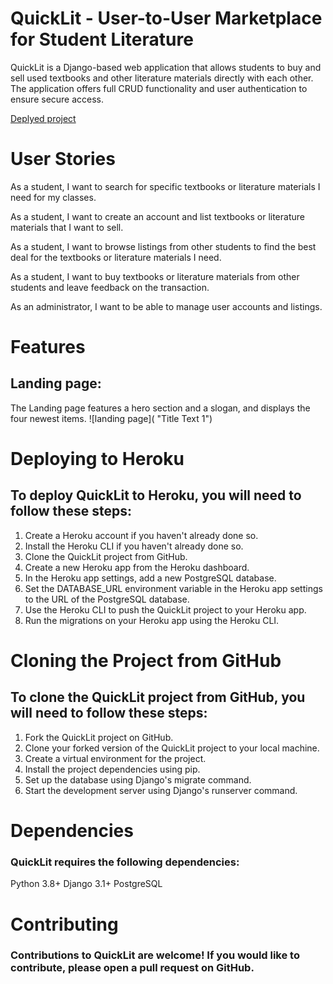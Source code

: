 # QuickLit - User-to-User Marketplace for Student Literature
QuickLit is a Django-based web application that allows students to buy and sell used textbooks and other literature materials directly with each other. The application offers full CRUD functionality and user authentication to ensure secure access.

[Deplyed project](https://quicklit-pp4.herokuapp.com/)

# User Stories
As a student, I want to search for specific textbooks or literature materials I need for my classes.

As a student, I want to create an account and list textbooks or literature materials that I want to sell.

As a student, I want to browse listings from other students to find the best deal for the textbooks or literature materials I need.

As a student, I want to buy textbooks or literature materials from other students and leave feedback on the transaction.

As an administrator, I want to be able to manage user accounts and listings.

# Features
## Landing page:
The Landing page features a hero section and a slogan, and displays the four newest items.
![landing page]( "Title Text 1")


# Deploying to Heroku
## To deploy QuickLit to Heroku, you will need to follow these steps:

1. Create a Heroku account if you haven't already done so.
2. Install the Heroku CLI if you haven't already done so.
3. Clone the QuickLit project from GitHub.
4. Create a new Heroku app from the Heroku dashboard.
5. In the Heroku app settings, add a new PostgreSQL database.
6. Set the DATABASE_URL environment variable in the Heroku app settings to the URL of the PostgreSQL database.
7. Use the Heroku CLI to push the QuickLit project to your Heroku app.
8. Run the migrations on your Heroku app using the Heroku CLI.

# Cloning the Project from GitHub
## To clone the QuickLit project from GitHub, you will need to follow these steps:

1. Fork the QuickLit project on GitHub.
2. Clone your forked version of the QuickLit project to your local machine.
3. Create a virtual environment for the project.
4. Install the project dependencies using pip.
5. Set up the database using Django's migrate command.
6. Start the development server using Django's runserver command.

# Dependencies
### QuickLit requires the following dependencies:

Python 3.8+
Django 3.1+
PostgreSQL

# Contributing
### Contributions to QuickLit are welcome! If you would like to contribute, please open a pull request on GitHub.
